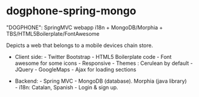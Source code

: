 dogphone-spring-mongo
=====================

"DOGPHONE": SpringMVC webapp i18n + MongoDB/Morphia + TBS/HTML5Boilerplate/FontAwesome

Depicts a web that belongs to a mobile devices chain store.

- Client side:
      - Twitter Bootstrap
      - HTML5 Boilerplate code
      - Font awesome for some icons
      - Responsive
      - Themes : Cerulean by default
      - JQuery
      - GoogleMaps
      - Ajax for loading sections
      
- Backend:
      - Spring MVC
      - MongoDB (database). Morphia (java library)  
      - i18n: Catalan, Spanish
      - Login & sign up.
      
